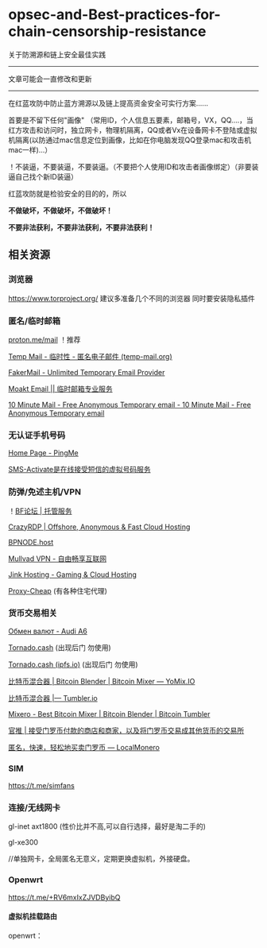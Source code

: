 # opsec-and-Best-practices-for-chain-censorship-resistance
关于防溯源和链上安全最佳实践

-----------------

文章可能会一直修改和更新

-----------------

在红蓝攻防中防止蓝方溯源以及链上提高资金安全可实行方案......


首要是不留下任何"画像"  （常用ID，个人信息五要素，邮箱号，VX，QQ....，当红方攻击和访问时，独立网卡，物理机隔离，QQ或者Vx在设备网卡不登陆或虚拟机隔离(以防通过mac信息定位到画像，比如在你电脑发现QQ登录mac和攻击机mac一样)...）

！不装逼，不要装逼，不要装逼。（不要把个人使用ID和攻击者画像绑定）（非要装逼自己找个新ID装逼）

红蓝攻防就是检验安全的目的的，所以

**不做破坏，不做破坏，不做破坏！**

**不要非法获利，不要非法获利，不要非法获利！**


## 相关资源

### 浏览器

https://www.torproject.org/    建议多准备几个不同的浏览器 同时要安装隐私插件

### 匿名/临时邮箱

[proton.me/mail](https://proton.me/mail) ！推荐

[Temp Mail - 临时性 - 匿名电子邮件 (temp-mail.org)](https://temp-mail.org/zh/)

[FakerMail - Unlimited Temporary Email Provider](https://fakermail.com/)

[Moakt Email || 临时邮箱专业服务](https://www.moakt.com/zh/)

[10 Minute Mail - Free Anonymous Temporary email - 10 Minute Mail - Free Anonymous Temporary email](https://10minutemail.com/)

### 无认证手机号码

[Home Page - PingMe](https://pingme.tel/)

[SMS-Activate是在线接受短信的虚拟号码服务](https://sms-activate.org/cn)

### 防弹/免述主机/VPN
！[BF论坛 | 托管服务](https://breachforums.is/Forum-Hosting-Services)

[CrazyRDP | Offshore, Anonymous & Fast Cloud Hosting](https://crazyrdp.com/)

[BPNODE.host](https://bpnode.host/)

[Mullvad VPN - 自由畅享互联网](https://mullvad.net/zh-hans)

[Jink Hosting - Gaming & Cloud Hosting](https://jink.host/)

[Proxy-Cheap](https://www.proxy-cheap.com/) (有各种住宅代理)

### 货币交易相关

[Обмен валют - Audi A6](https://audia6.best/)

[Tornado.cash](https://tornado.ws/)  (出现后门 勿使用)

[Tornado.cash (ipfs.io)](https://ipfs.io/ipns/tornadocash.eth/)  (出现后门 勿使用)

[比特币混合器 | Bitcoin Blender | Bitcoin Mixer — YoMix.IO](https://yomix.io/zh)

[比特币混合器 |— Tumbler.io](https://tumbler.io/zh/)

[Mixero - Best Bitcoin Mixer | Bitcoin Blender | Bitcoin Tumbler](https://mixero.io/)

[官推 | 接受门罗币付款的商店和商家，以及将门罗币交易成其他货币的交易所](https://www.getmonero.org/community/merchants/index.html)

[匿名，快速，轻松地买卖门罗币 — LocalMonero](https://localmonero.co/)

### SIM

https://t.me/simfans

### 连接/无线网卡

gl-inet axt1800 (性价比并不高,可以自行选择，最好是淘二手的)

gl-xe300

//单独网卡，全局匿名无意义，定期更换虚拟机，外接硬盘。

### Openwrt

https://t.me/+RV6mxIxZJVDByibQ 

#### 虚拟机挂载路由

openwrt：
